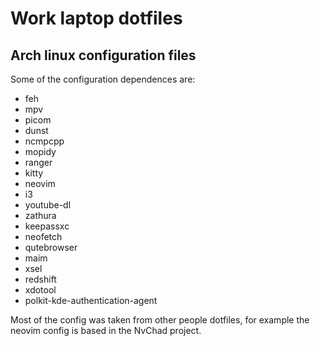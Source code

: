 # Work laptop dotfiles

## Arch linux configuration files
  Some of the configuration dependences are:
  - feh
  - mpv
  - picom
  - dunst
  - ncmpcpp
  - mopidy 
  - ranger
  - kitty
  - neovim
  - i3
  - youtube-dl
  - zathura
  - keepassxc
  - neofetch
  - qutebrowser
  - maim
  - xsel
  - redshift
  - xdotool
  - polkit-kde-authentication-agent

Most of the config was taken from other people dotfiles, for example the neovim config is based in the NvChad project.
